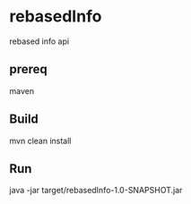 # rebasedInfo
rebased info api
## prereq
maven
## Build
mvn clean install
## Run
java -jar target/rebasedInfo-1.0-SNAPSHOT.jar
